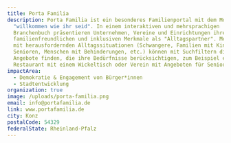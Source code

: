 ```yaml
---
title: Porta Familia
description: Porta Familia ist ein besonderes Familienportal mit dem Motto
  "willkommen wie ihr seid". In einem interaktiven und mehrsprachigen
  Branchenbuch präsentieren Unternehmen, Vereine und Einrichtungen ihre
  familienfreundlichen und inklusiven Merkmale als "Alltagspartner". Menschen
  mit herausfordernden Alltagssituationen (Schwangere, Familien mit Kindern,
  Senioren, Menschen mit Behinderungen, etc.) können mit Suchfiltern die
  Angebote finden, die ihre Bedürfnisse berücksichtigen, zum Beispiel ein
  Restaurant mit einem Wickeltisch oder Verein mit Angeboten für Senioren.
impactArea:
  - Demokratie & Engagement von Bürger*innen
  - Stadtentwicklung
organization: true
image: /uploads/porta-familia.png
email: info@portafamilia.de
link: www.portafamilia.de
city: Konz
postalCode: 54329
federalState: Rheinland-Pfalz
---
```

